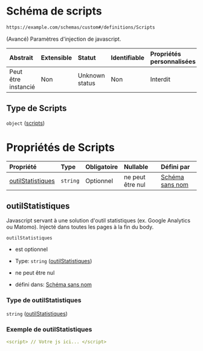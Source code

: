 # Schéma de scripts

```txt
https://example.com/schemas/custom#/definitions/Scripts
```

(Avancé) Paramètres d'injection de javascript.

| Abstrait            | Extensible | Statut         | Identifiable | Propriétés personnalisées | Propriétés Additionnelles | Limites d'accès | Défini dans                                                                        |
| :------------------ | :--------- | :------------- | :----------- | :------------------------ | :------------------------ | :-------------- | :--------------------------------------------------------------------------------- |
| Peut être instancié | Non        | Unknown status | Non          | Interdit                  | Interdit                  | aucun           | [FRW.form.schema.json\*](../out/FRW.form.schema.json "ouvrir le schéma d'origine") |

## Type de Scripts

`object` ([scripts](frw-definitions-scripts.md))

# Propriétés de Scripts

| Propriété                               | Type     | Obligatoire | Nullable         | Défini par                                                                                                                                                        |
| :-------------------------------------- | :------- | :---------- | :--------------- | :---------------------------------------------------------------------------------------------------------------------------------------------------------------- |
| [outilStatistiques](#outilstatistiques) | `string` | Optionnel   | ne peut être nul | [Schéma sans nom](frw-definitions-scripts-properties-outilstatistiques.md "https://example.com/schemas/custom#/definitions/Scripts/properties/outilStatistiques") |

## outilStatistiques

Javascript servant à une solution d'outil statistiques (ex. Google Analytics ou Matomo). Injecté dans toutes les pages à la fin du body.

`outilStatistiques`

*   est optionnel

*   Type: `string` ([outilStatistiques](frw-definitions-scripts-properties-outilstatistiques.md))

*   ne peut être nul

*   défini dans: [Schéma sans nom](frw-definitions-scripts-properties-outilstatistiques.md "https://example.com/schemas/custom#/definitions/Scripts/properties/outilStatistiques")

### Type de outilStatistiques

`string` ([outilStatistiques](frw-definitions-scripts-properties-outilstatistiques.md))

### Exemple de outilStatistiques

```yaml
<script> // Votre js ici... </script>

```
